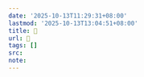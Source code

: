 ```yaml
---
date: '2025-10-13T11:29:31+08:00'
lastmod: '2025-10-13T13:04:51+08:00'
title: 󰡸
url: 󰡸
tags: []
src:
note:
---
```

